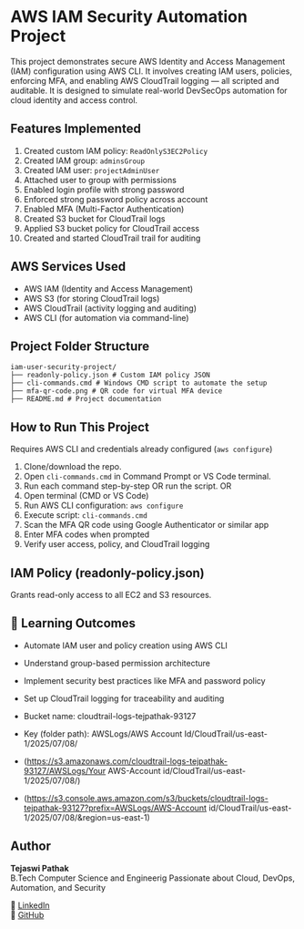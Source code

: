 
# AWS IAM Security Automation Project

This project demonstrates secure AWS Identity and Access Management (IAM) configuration using AWS CLI. It involves creating IAM users, policies, enforcing MFA, and enabling AWS CloudTrail logging — all scripted and auditable. It is designed to simulate real-world DevSecOps automation for cloud identity and access control.

## Features Implemented

 1. Created custom IAM policy: `ReadOnlyS3EC2Policy`
 2. Created IAM group: `adminsGroup`
 3. Created IAM user: `projectAdminUser`
 4. Attached user to group with permissions
 5. Enabled login profile with strong password
 6. Enforced strong password policy across account
 7.  Enabled MFA (Multi-Factor Authentication)
 8. Created S3 bucket for CloudTrail logs
 9. Applied S3 bucket policy for CloudTrail access
 10. Created and started CloudTrail trail for auditing

## AWS Services Used

- AWS IAM (Identity and Access Management)
- AWS S3 (for storing CloudTrail logs)
- AWS CloudTrail (activity logging and auditing)
- AWS CLI (for automation via command-line)

## Project Folder Structure

```
iam-user-security-project/
├── readonly-policy.json # Custom IAM policy JSON
├── cli-commands.cmd # Windows CMD script to automate the setup
├── mfa-qr-code.png # QR code for virtual MFA device
├── README.md # Project documentation
```


## How to Run This Project
 Requires AWS CLI and credentials already configured (`aws configure`)

1. Clone/download the repo.
2. Open `cli-commands.cmd` in Command Prompt or VS Code terminal.
3. Run each command step-by-step OR run the script.
          OR
1. Open terminal (CMD or VS Code)
2. Run AWS CLI configuration: `aws configure`
3. Execute script: `cli-commands.cmd`
4. Scan the MFA QR code using Google Authenticator or similar app
5. Enter MFA codes when prompted
6. Verify user access, policy, and CloudTrail logging

## IAM Policy (readonly-policy.json)

Grants read-only access to all EC2 and S3 resources.

## 🎯 Learning Outcomes

- Automate IAM user and policy creation using AWS CLI
- Understand group-based permission architecture
- Implement security best practices like MFA and password policy
- Set up CloudTrail logging for traceability and auditing

- Bucket name: cloudtrail-logs-tejpathak-93127
- Key (folder path): AWSLogs/AWS Account Id/CloudTrail/us-east-1/2025/07/08/
- (https://s3.amazonaws.com/cloudtrail-logs-tejpathak-93127/AWSLogs/Your AWS-Account id/CloudTrail/us-east-1/2025/07/08/)
- (https://s3.console.aws.amazon.com/s3/buckets/cloudtrail-logs-tejpathak-93127?prefix=AWSLogs/AWS-Account id/CloudTrail/us-east-1/2025/07/08/&region=us-east-1)

##  Author

**Tejaswi Pathak**  
B.Tech Computer Science and Engineerig 
Passionate about Cloud, DevOps, Automation, and Security  

🔗 [LinkedIn](https://www.linkedin.com/in/tejaswi-pathak)  
📂 [GitHub](https://github.com/TejPATHAK/iam-user-security.git)
